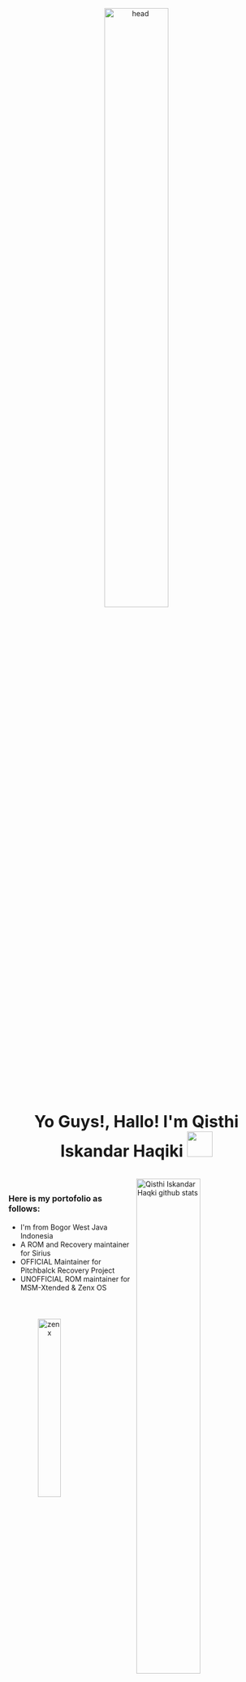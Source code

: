 <p align="center">
<img width="50%" height="55%" align="center" alt="head" src="https://images-wixmp-ed30a86b8c4ca887773594c2.wixmp.com/f/9d5fad9a-a584-4c94-9713-1e015a1d59f8/d8obiv2-04b92a1f-7df2-45b9-a01d-b2b28bae8bb6.gif?token=eyJ0eXAiOiJKV1QiLCJhbGciOiJIUzI1NiJ9.eyJzdWIiOiJ1cm46YXBwOiIsImlzcyI6InVybjphcHA6Iiwib2JqIjpbW3sicGF0aCI6IlwvZlwvOWQ1ZmFkOWEtYTU4NC00Yzk0LTk3MTMtMWUwMTVhMWQ1OWY4XC9kOG9iaXYyLTA0YjkyYTFmLTdkZjItNDViOS1hMDFkLWIyYjI4YmFlOGJiNi5naWYifV1dLCJhdWQiOlsidXJuOnNlcnZpY2U6ZmlsZS5kb3dubG9hZCJdfQ.wGZ43vqzrnxnVQcOwHmAqU_LoduzwXnNAtj39QBZwgk" />
</p>


<h2 align="center"><font size="6"> Yo Guys!, Hallo! I'm Qisthi Iskandar Haqiki  <img src="https://www.animatedimages.org/data/media/781/animated-indonesia-flag-image-0009.gif" width="50px"></font></h2>


<p></br>
<img width="50%" align="right" alt="Qisthi Iskandar Haqki github stats" src="https://github-readme-stats.vercel.app/api?username=qih15&show_icons=true&hide_border=true&hide_border=true" />
</p>

<h2><font size="3">Here is my portofolio as follows:</font></h2>

- I'm from Bogor West Java Indonesia
- A ROM and Recovery maintainer for Sirius 
- OFFICIAL Maintainer for Pitchbalck Recovery Project 
- UNOFFICIAL ROM maintainer for  MSM-Xtended & Zenx OS


<table><tr>
<p align="center"></br>
</br>
<img class="kiri" width="30%" height="30%" alt="zenx" style="float:left;display:block;margin:5px" src="https://cdn.techorfy.com/wp-content/uploads/2020/07/zenos-1024x575.png" />
<img class="tengah" width="30%" height="30%" alt="pbrp" style="margin-left:auto;margin-right:auto;display:block;clear:both" src="https://lh3.googleusercontent.com/wXxkUstNWYFOrYLiFwday3Og2XY4GnIp9gbGwrLjk_WkG-4IfLQracZBZaVeSH_FkTjSsRHjFZluEooBpG7BHq641vNRUmdy63ZolP3aWwy9XRXqJK6iYw-B5dB_2Xac7WpN20w3SKZ69LFYYRgATl4Y1IwNKH3YIn_n5OKVFtl5s602SaNydmyUDljNAWRdBu-I6UhyqAHZyE4LkLG3BBEndLw4qIhS1sXuytm5iCQI-VibF30ox1ol0YwkqCoL4rXoHyFnKpC4bs4CHZqmEw12Q5V2REl0O7753YlsmiY88_myGYy1GJ_prmHmXFp31d9r5W8DKrAl-6O23ksfuUHS6pO5Ei_nttSLjXfhLE3mfn2S43X6S-hG4b5h3yKxt59Fq4y70-f6JWkSIq0Km3sBRSm1dG2CXtKs_E-GWjKA3_wRx-GAuODB-K5SRGAxPyVW8spOY0NeEl0ooPNQ2iW7zTq2w4KStYQZEzWPaEV_H4bUbRWL365rs_dCjjER5ttNAtqiDe6pbXOn5XvkUsKAUBvNteTBMIU98KCUZBk46BhdjK9agYmqZA2LNzc-gm99_pKcahEy4btybapYXqioJpeCjGQDVCsnxvMCeM3GvL85C0p2q42llTY08JzAuwhi0NBQZ76r4E_fEH5MG0Y07_YnGIUZPILzhJk0tZsCI1EBNudai1vCd90FiQ=w600-h338-no?authuser=0" />
<img class="kanan" width="30%" height="30%" alt="msm" style="float:right;display:block;clear:both;margin:5px" src="https://i.ytimg.com/vi/3uDtYBKYsPg/maxresdefault.jpg" />
</p>
</tr></table>

